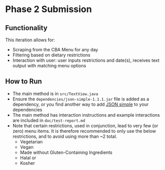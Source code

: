 # Phase 2 Submission

## Functionality

This iteration allows for:

- Scraping from the CBA Menu for any day
- Filtering based on dietary restrictions
- Interaction with user: user inputs restrictions and date(s), receives text output with matching menu options

## How to Run

- The main method is in `src/TextView.java`
- Ensure the `dependencies/json-simple-1.1.1.jar` file is added as a dependency, or you find another
  way to add [JSON simple](https://code.google.com/archive/p/json-simple/) to your dependencies
- The main method has interaction instructions and example interactions are included in `doc/test-report.md`
- Note that certain restrictions, used in conjunction, lead to very few (or zero) menu items.
  It is therefore recommended to only use the below restrictions, and to avoid using more than ~2 total.
  - Vegetarian
  - Vegan
  - Made without Gluten-Containing Ingredients
  - Halal or
  - Kosher
